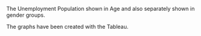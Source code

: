 The Unemployment Population shown in Age and also separately shown in gender groups. 

The graphs have been created with the Tableau. 
